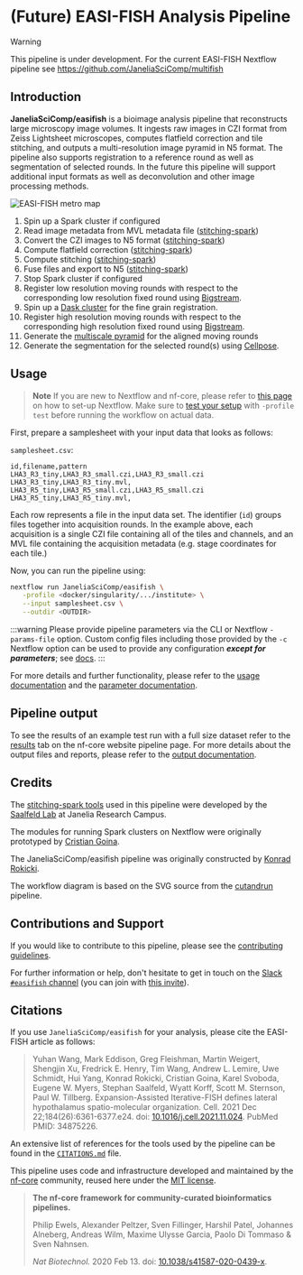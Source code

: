 # (Future) EASI-FISH Analysis Pipeline

> [!WARNING]
> This pipeline is under development. 
> For the current EASI-FISH Nextflow pipeline see <https://github.com/JaneliaSciComp/multifish>

## Introduction

**JaneliaSciComp/easifish** is a bioimage analysis pipeline that reconstructs large microscopy image volumes. It ingests raw images in CZI format from Zeiss Lightsheet microscopes, computes flatfield correction and tile stitching, and outputs a multi-resolution image pyramid in N5 format. The pipeline also supports registration to a reference round as well as segmentation of selected rounds.  In the future this pipeline will support additional input formats as well as deconvolution and other image processing methods.

![EASI-FISH metro map](docs/images/JaneliaSciComp-easifish_metro_map.png)

1. Spin up a Spark cluster if configured
2. Read image metadata from MVL metadata file ([stitching-spark](https://github.com/saalfeldlab/stitching-spark/blob/master/src/main/java/org/janelia/stitching/ParseCZITilesMetadata.java))
3. Convert the CZI images to N5 format ([stitching-spark](https://github.com/saalfeldlab/stitching-spark/blob/master/src/main/java/org/janelia/stitching/ConvertCZITilesToN5Spark.java))
4. Compute flatfield correction ([stitching-spark](https://github.com/saalfeldlab/stitching-spark/blob/master/src/main/java/org/janelia/flatfield/FlatfieldCorrection.java))
5. Compute stitching ([stitching-spark](https://github.com/saalfeldlab/stitching-spark/blob/master/src/main/java/org/janelia/stitching/PipelineStitchingStepExecutor.java))
6. Fuse files and export to N5 ([stitching-spark](https://github.com/saalfeldlab/stitching-spark/blob/master/src/main/java/org/janelia/stitching/PipelineFusionStepExecutor.java))
7. Stop Spark cluster if configured
8. Register low resolution moving rounds with respect to the corresponding low resolution fixed round using [Bigstream](https://github.com/JaneliaSciComp/bigstream).
9. Spin up a [Dask cluster](https://github.com/dask) for the fine grain registration.
10. Register high resolution moving rounds with respect to the corresponding high resolution fixed round using [Bigstream](https://github.com/JaneliaSciComp/bigstream).
11. Generate the [multiscale pyramid](https://github.com/saalfeldlab/n5-spark/tree/master/src/main/java/org/janelia/saalfeldlab/n5/spark/downsample) for the aligned moving rounds
12. Generate the segmentation for the selected round(s) using [Cellpose](https://github.com/MouseLand/cellpose).

## Usage

> **Note**
> If you are new to Nextflow and nf-core, please refer to [this page](https://nf-co.re/docs/usage/installation) on how
> to set-up Nextflow. Make sure to [test your setup](https://nf-co.re/docs/usage/introduction#how-to-run-a-pipeline)
> with `-profile test` before running the workflow on actual data.

First, prepare a samplesheet with your input data that looks as follows:

`samplesheet.csv`:

```csv
id,filename,pattern
LHA3_R3_tiny,LHA3_R3_small.czi,LHA3_R3_small.czi
LHA3_R3_tiny,LHA3_R3_tiny.mvl,
LHA3_R5_tiny,LHA3_R5_small.czi,LHA3_R5_small.czi
LHA3_R5_tiny,LHA3_R5_tiny.mvl,
```

Each row represents a file in the input data set. The identifier (`id`) groups files together into acquisition rounds. In the example above, each acquisition is a single CZI file containing all of the tiles and channels, and an MVL file containing the acquisition metadata (e.g. stage coordinates for each tile.)

Now, you can run the pipeline using:

```bash
nextflow run JaneliaSciComp/easifish \
   -profile <docker/singularity/.../institute> \
   --input samplesheet.csv \
   --outdir <OUTDIR>
```

:::warning
Please provide pipeline parameters via the CLI or Nextflow `-params-file` option. Custom config files including those
provided by the `-c` Nextflow option can be used to provide any configuration _**except for parameters**_;
see [docs](https://nf-co.re/usage/configuration#custom-configuration-files).
:::

For more details and further functionality, please refer to the [usage documentation](https://nf-co.re/easifish/usage) and the [parameter documentation](https://nf-co.re/easifish/parameters).

## Pipeline output

To see the results of an example test run with a full size dataset refer to the [results](https://nf-co.re/easifish/results) tab on the nf-core website pipeline page.
For more details about the output files and reports, please refer to the
[output documentation](https://nf-co.re/easifish/output).

## Credits

The [stitching-spark tools](https://github.com/saalfeldlab/stitching-spark) used in this pipeline were developed by the [Saalfeld Lab](https://www.janelia.org/lab/saalfeld-lab) at Janelia Research Campus.

The modules for running Spark clusters on Nextflow were originally prototyped by [Cristian Goina](https://github.com/cgoina).

The JaneliaSciComp/easifish pipeline was originally constructed by [Konrad Rokicki](https://github.com/krokicki).

The workflow diagram is based on the SVG source from the [cutandrun](https://github.com/nf-core/cutandrun/) pipeline.

## Contributions and Support

If you would like to contribute to this pipeline, please see the [contributing guidelines](.github/CONTRIBUTING.md).

For further information or help, don't hesitate to get in touch on the [Slack `#easifish` channel](https://nfcore.slack.com/channels/easifish) (you can join with [this invite](https://nf-co.re/join/slack)).

## Citations

<!-- TODO nf-core: Add citation for pipeline after first release. Uncomment lines below and update Zenodo doi and badge at the top of this file. -->

If you use `JaneliaSciComp/easifish` for your analysis, please cite the EASI-FISH article as follows:

> Yuhan Wang, Mark Eddison, Greg Fleishman, Martin Weigert, Shengjin Xu, Fredrick E. Henry, Tim Wang, Andrew L. Lemire, Uwe Schmidt, Hui Yang,
> Konrad Rokicki, Cristian Goina, Karel Svoboda, Eugene W. Myers, Stephan Saalfeld, Wyatt Korff, Scott M. Sternson, Paul W. Tillberg.
> Expansion-Assisted Iterative-FISH defines lateral hypothalamus spatio-molecular organization. Cell. 2021 Dec 22;184(26):6361-6377.e24.
> doi: [10.1016/j.cell.2021.11.024](https://doi.org/10.1016/j.cell.2021.11.024). PubMed PMID: 34875226.

An extensive list of references for the tools used by the pipeline can be found in the [`CITATIONS.md`](CITATIONS.md) file.

This pipeline uses code and infrastructure developed and maintained by the [nf-core](https://nf-co.re) community, reused here under the [MIT license](https://github.com/nf-core/tools/blob/master/LICENSE).

> **The nf-core framework for community-curated bioinformatics pipelines.**
>
> Philip Ewels, Alexander Peltzer, Sven Fillinger, Harshil Patel, Johannes Alneberg, Andreas Wilm, Maxime Ulysse Garcia, Paolo Di Tommaso & Sven Nahnsen.
>
> _Nat Biotechnol._ 2020 Feb 13. doi: [10.1038/s41587-020-0439-x](https://dx.doi.org/10.1038/s41587-020-0439-x).
